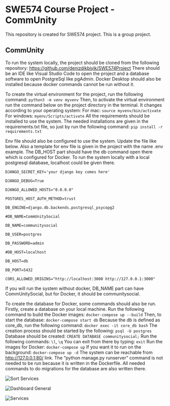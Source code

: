# SWE574 Course Project - CommUnity

This repository is created for SWE574 project. This is a group project.

## CommUnity

To run the system locally, the project should be cloned from the following repository: https://github.com/denizdikbiyik/SWE574Project There should be an IDE like Visual Studio Code to open the project and a database software to open PostgreSql like pgAdmin. Docker Desktop should also be installed because docker commands cannot be run without it. 

To create the virtual environment for the project, run the following command:
```python3 -m venv myvenv``` Then, to activate the virtual environment run the command below on the project directory in the terminal. It changes according to your operating system: For mac: ```source myvenv/bin/activate``` For windows: ```myenv/Scripts/activate``` All the requirements should be installed to use the system. The needed installations are given in the requirements.txt file, so just by run the following command: ```pip install -r requirements.txt```

Env file should also be configured to use the system. Update the file like below. Also a template for env file is given in the project with the name .env example. The DB_HOST part should have the db command open there which is configured for Docker. To run the system locally with a local postgresql database, localhost could be given there. 

```DJANGO_SECRET_KEY='your django key comes here'```

```DJANGO_DEBUG=True```

```DJANGO_ALLOWED_HOSTS="0.0.0.0"```

```POSTGRES_HOST_AUTH_METHOD=trust```

```DB_ENGINE=django.db.backends.postgresql_psycopg2```

```#DB_NAME=CommUnitySocial```

```DB_NAME=communitysocial```

```DB_USER=postgres```

```DB_PASSWORD=admin```

```#DB_HOST=localhost```

```DB_HOST=db```

```DB_PORT=5432```

```CORS_ALLOWED_ORIGINS="http://localhost:3000 http://127.0.0.1:3000"```


If you will run the system without docker, DB_NAME part can have CommUnitySocial, but for Docker, it should be communitysocial. 

To create the database for Docker, some commands should also be run. Firstly, create a database on your local machine. Run the following command to build the Docker images: ```docker-compose up --build``` Then, to start the database: ```docker-compose start db``` Because the db is defined as core_db, run the following command: ```docker exec -it core_db bash``` The creation process should be started by the following: ```psql -U postgres``` Database should be created: ```CREATE DATABASE communitysocial;``` Run the following commands: ```\l```, ```\q``` You can exit from there by typing: ```exit``` Run the images for Docker: ```docker-compose up``` If you want it to run on the background: ```docker-compose up -d``` The system can be reachable from http://127.0.0.1:80/ link. The “python manage.py runserver” command is not needed to be run because it is written in the Dockerfile. All needed commands to do migrations for the database are also written there.


![Sort Services](https://user-images.githubusercontent.com/67108859/205984559-9dd331a6-16ba-4e63-825b-34a5324e2c24.png)

![Dashboard General](https://user-images.githubusercontent.com/67108859/205984552-c0626952-4709-44ff-829e-42b8b3b97ab6.png)

![Services](https://user-images.githubusercontent.com/67108859/205984557-46c9d2ec-cac3-4e71-9d9a-9886fc268131.png)
